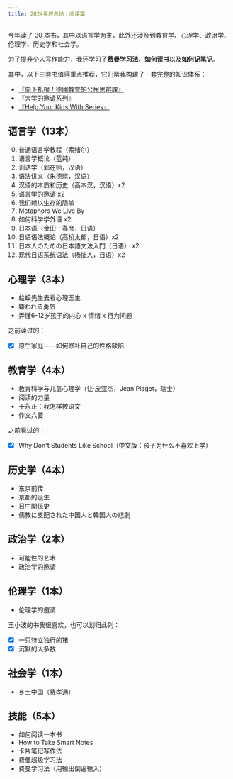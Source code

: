 ```yaml
---
title: 2024年终总结：阅读篇
---
```


今年读了 30 本书，其中以语言学为主，此外还涉及到教育学、心理学、政治学、伦理学、历史学和社会学。

为了提升个人写作能力，我还学习了**费曼学习法**、**如何读书**以及**如何记笔记**。

其中，以下三套书值得重点推荐，它们帮我构建了一套完整的知识体系：

- [『向下扎根！德國教育的公民思辨課』](https://book.douban.com/series/47866)
- [『大学的邀请系列』](https://book.douban.com/series/34073)
- [『Help Your Kids With Series』](https://www.dk.com/ca/promotion/help-your-kids-with-series/)

## 语言学（13本）

0. 普通语言学教程（索绪尔）
0. 语言学概论（蓝纯）
0. 训诂学（郭在贻，汉语）
0. 语法讲义（朱德熙，汉语）
0. 汉语的本质和历史（高本汉，汉语）x2
0. 语言学的邀请 x2
0. 我们赖以生存的隐喻
0. Metaphors We Live By
0. 如何科学学外语 x2
0. 日本语（金田一春彦，日语）
0. 日语语法概论（高桥太郎，日语）x2
0. 日本人のための日本語文法入門（日语） x2
0. 现代日语系统语法（杨拙人，日语）x2

## 心理学（3本）

- 蛤蟆先生去看心理医生
- 嫌われる勇気
- 弄懂6-12岁孩子的内心 x 情绪 x 行为问题

之前读过的：

- [x] 原生家庭——如何修补自己的性格缺陷

## 教育学（4本）

- 教育科学与儿童心理学（让·皮亚杰，Jean Piaget，瑞士）
- 阅读的力量
- 于永正：我怎样教语文
- 作文六要

之前看过的：

- [x] Why Don't Students Like School（中文版：孩子为什么不喜欢上学）

## 历史学（4本）

- 东京前传
- 京都的诞生
- 日中関係史
- 儒教に支配された中国人と韓国人の悲劇

## 政治学（2本）

- 可能性的艺术
- 政治学的邀请

## 伦理学（1本）

- 伦理学的邀请

王小波的书我很喜欢，也可以划归此列：

- [x] 一只特立独行的猪
- [x] 沉默的大多数

## 社会学（1本）

- 乡土中国（费孝通）

## 技能（5本）

- 如何阅读一本书
- How to Take Smart Notes
- 卡片笔记写作法
- 费曼超级学习法
- 费曼学习法（用输出倒逼输入）
